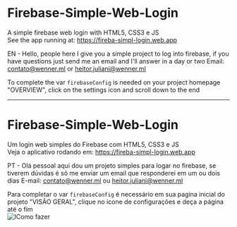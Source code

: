 # Firebase-Simple-Web-Login
A simple firebase web login with HTML5, CSS3 e JS<br>
See the app running at: https://fireba-simpl-login.web.app


EN - Hello, people here I give you a simple project to log into firebase, if you have questions just send me an email and I'll answer in a day or two
Email: contato@wenner.ml  or heitor.juliani@wenner.ml

To complete the var ``firebaseConfig`` is needed on your project homepage "OVERVIEW", click on the settings icon and scroll down to the end
<hr>

# Firebase-Simple-Web-Login 
Um login web simples do Firebase com HTML5, CSS3 e JS
<br>
Veja o aplicativo rodando em: https://fireba-simpl-login.web.app

PT - Olá pessoal aqui dou um projeto simples para logar no firebase, se tiverem dúvidas é só me enviar um email que responderei em um ou dois dias
E-mail: contato@wenner.ml ou heitor.juliani@wenner.ml

Para completar o var ``firebaseConfig`` é necessário em sua pagina inicial do projeto "VISÃO GERAL", clique no icone de configurações e deça a página até o fim <br>
![IComo fazer](readme/1.gif)
